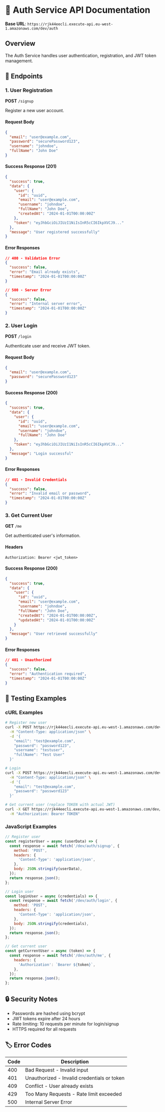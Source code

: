 # 🔐 Auth Service API Documentation

**Base URL**: `https://rjk44eecli.execute-api.eu-west-1.amazonaws.com/dev/auth`

## Overview
The Auth Service handles user authentication, registration, and JWT token management.

## 🔑 Endpoints

### 1. User Registration
**POST** `/signup`

Register a new user account.

#### Request Body
```json
{
  "email": "user@example.com",
  "password": "securePassword123",
  "username": "johndoe",
  "fullName": "John Doe"
}
```

#### Success Response (201)
```json
{
  "success": true,
  "data": {
    "user": {
      "id": "uuid",
      "email": "user@example.com",
      "username": "johndoe",
      "fullName": "John Doe",
      "createdAt": "2024-01-01T00:00:00Z"
    },
    "token": "eyJhbGciOiJIUzI1NiIsInR5cCI6IkpXVCJ9..."
  },
  "message": "User registered successfully"
}
```

#### Error Responses
```json
// 400 - Validation Error
{
  "success": false,
  "error": "Email already exists",
  "timestamp": "2024-01-01T00:00:00Z"
}

// 500 - Server Error
{
  "success": false,
  "error": "Internal server error",
  "timestamp": "2024-01-01T00:00:00Z"
}
```

### 2. User Login
**POST** `/login`

Authenticate user and receive JWT token.

#### Request Body
```json
{
  "email": "user@example.com",
  "password": "securePassword123"
}
```

#### Success Response (200)
```json
{
  "success": true,
  "data": {
    "user": {
      "id": "uuid",
      "email": "user@example.com",
      "username": "johndoe",
      "fullName": "John Doe"
    },
    "token": "eyJhbGciOiJIUzI1NiIsInR5cCI6IkpXVCJ9..."
  },
  "message": "Login successful"
}
```

#### Error Responses
```json
// 401 - Invalid Credentials
{
  "success": false,
  "error": "Invalid email or password",
  "timestamp": "2024-01-01T00:00:00Z"
}
```

### 3. Get Current User
**GET** `/me`

Get authenticated user's information.

#### Headers
```
Authorization: Bearer <jwt_token>
```

#### Success Response (200)
```json
{
  "success": true,
  "data": {
    "user": {
      "id": "uuid",
      "email": "user@example.com",
      "username": "johndoe",
      "fullName": "John Doe",
      "createdAt": "2024-01-01T00:00:00Z",
      "updatedAt": "2024-01-01T00:00:00Z"
    }
  },
  "message": "User retrieved successfully"
}
```

#### Error Responses
```json
// 401 - Unauthorized
{
  "success": false,
  "error": "Authentication required",
  "timestamp": "2024-01-01T00:00:00Z"
}
```

## 🧪 Testing Examples

### cURL Examples
```bash
# Register new user
curl -X POST https://rjk44eecli.execute-api.eu-west-1.amazonaws.com/dev/auth/signup \
  -H "Content-Type: application/json" \
  -d '{
    "email": "test@example.com",
    "password": "password123",
    "username": "testuser",
    "fullName": "Test User"
  }'

# Login
curl -X POST https://rjk44eecli.execute-api.eu-west-1.amazonaws.com/dev/auth/login \
  -H "Content-Type: application/json" \
  -d '{
    "email": "test@example.com",
    "password": "password123"
  }'

# Get current user (replace TOKEN with actual JWT)
curl -X GET https://rjk44eecli.execute-api.eu-west-1.amazonaws.com/dev/auth/me \
  -H "Authorization: Bearer TOKEN"
```

### JavaScript Examples
```javascript
// Register user
const registerUser = async (userData) => {
  const response = await fetch('/dev/auth/signup', {
    method: 'POST',
    headers: {
      'Content-Type': 'application/json',
    },
    body: JSON.stringify(userData),
  });
  return response.json();
};

// Login user
const loginUser = async (credentials) => {
  const response = await fetch('/dev/auth/login', {
    method: 'POST',
    headers: {
      'Content-Type': 'application/json',
    },
    body: JSON.stringify(credentials),
  });
  return response.json();
};

// Get current user
const getCurrentUser = async (token) => {
  const response = await fetch('/dev/auth/me', {
    headers: {
      'Authorization': `Bearer ${token}`,
    },
  });
  return response.json();
};
```

## 🔒 Security Notes

- Passwords are hashed using bcrypt
- JWT tokens expire after 24 hours
- Rate limiting: 10 requests per minute for login/signup
- HTTPS required for all requests

## 🏷️ Error Codes

| Code | Description |
|------|-------------|
| 400 | Bad Request - Invalid input |
| 401 | Unauthorized - Invalid credentials or token |
| 409 | Conflict - User already exists |
| 429 | Too Many Requests - Rate limit exceeded |
| 500 | Internal Server Error |